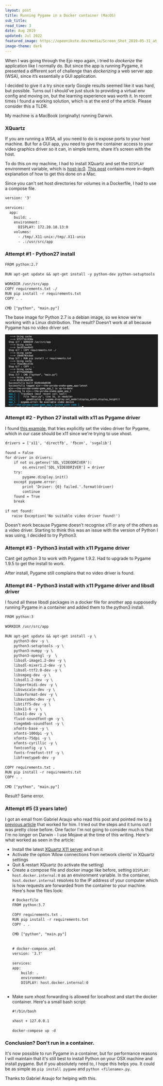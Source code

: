 ```yaml
---
layout: post
title: Running Pygame in a Docker container (MacOS)
sub_title: 
read_time: 3
date: Aug 2019
updated: Jul 2022
featured_image: https://opeonikute.dev/media/Screen_Shot_2019-05-31_at_09-548f6c6f-d375-44d3-b794-845e5e2a0041.23.51.png
image-theme: dark
---
```


When I was going through the Ejo repo again, i tried to *dockerize* the application like I normally do. But since the app is running Pygame, it presented a different sort of challenge than *dockerizing* a web server app (WSA), since it’s essentially a GUI application.

I decided to give it a try since early Google results seemed like it was hard, but possible. Turns out I should’ve just stuck to providing a virtual env config and moving on, but the learning experience was worth it. In recent times I found a working solution, which is at the end of the article. Please consider this a TLDR.

My machine is a MacBook (originally) running Darwin.

### XQuartz

If you are running a *WSA*, all you need to do is expose ports to your host machine. But for a GUI app, you need to give the container access to your video graphics driver so it can, in simple terms, share it’s screen with the host.

To do this on my machine, I had to install XQuartz and set the `DISPLAY` environment variable, which is <host-ip:0>.  [This post](https://sourabhbajaj.com/blog/2017/02/07/gui-applications-docker-mac/) contains more in-depth explanation of how to get this done on a Mac.

Since you can't set host directories for volumes in a Dockerfile, I had to use a compose file.

    version: '3'
    
    services:
      app:
        build: .
        environment:
          DISPLAY: 172.20.10.13:0
        volumes:
          - /tmp/.X11-unix:/tmp/.X11-unix
          - .:/usr/src/app

### Attempt #1 - Python27 install

    FROM python:2.7
    
    RUN apt-get update && apt-get install -y python-dev python-setuptools
    
    WORKDIR /usr/src/app
    COPY requirements.txt ./
    RUN pip install -r requirements.txt
    COPY . .
    
    CMD ["python", "main.py"]

The base image for Python 2.7 is a debian image, so we know we're working with a Linux distribution. The result? Doesn’t work at all because Pygame has no video driver set. 

![](/media/Screen_Shot_2019-05-31_at_09-548f6c6f-d375-44d3-b794-845e5e2a0041.23.51.png)

### Attempt #2 - Python 27 install with x11 as Pygame driver

I found [this example](http://www.karoltomala.com/blog/?p=679), that tries explicitly set the video driver for Pygame, which in our case should be x11 since we're trying to use xhost. 

    drivers = ['x11', 'directfb', 'fbcon', 'svgalib']
    
    found = False
    for driver in drivers:
        if not os.getenv('SDL_VIDEODRIVER'):
            os.environ['SDL_VIDEODRIVER'] = driver
        try:
            pygame.display.init()
        except pygame.error:
            print 'Driver: {0} failed.'.format(driver)
            continue
        found = True
        break
    
    if not found:
       raise Exception('No suitable video driver found!')

Doesn't work because Pygame doesn’t recognise x11 or any of the others as a video driver. Starting to think this was an issue with the version of Python I was using, I decided to try Python3.

### Attempt #3 - Python3 install with x11 Pygame driver

Cant get python 3 to work with Pygame 1.9.2. Had to upgrade to Pygame 1.9.5 to get the install to work.

After install, Pygame still complains that no video driver is found.

### Attempt #4 - Python3 install with x11 Pygame driver and libsdl driver

I found all these libsdl packages in a docker file for another app supposedly running Pygame in a container and added them to the python3 install. 

    FROM python:3
    
    WORKDIR /usr/src/app
    
    RUN apt-get update && apt-get install -y \
        python3-dev -y \ 
        python3-setuptools -y \ 
        python3-numpy -y \ 
        python3-opengl -y  \ 
        libsdl-image1.2-dev -y \ 
        libsdl-mixer1.2-dev -y \ 
        libsdl-ttf2.0-dev -y \ 
        libsmpeg-dev -y \ 
        libsdl1.2-dev -y \ 
        libportmidi-dev -y \ 
        libswscale-dev -y \ 
        libavformat-dev -y \ 
        libavcodec-dev -y \ 
        libtiff5-dev -y \ 
        libx11-6 -y \ 
        libx11-dev -y \ 
        fluid-soundfont-gm -y \ 
        timgm6mb-soundfont -y \ 
        xfonts-base -y \ 
        xfonts-100dpi -y \ 
        xfonts-75dpi -y \ 
        xfonts-cyrillic -y \ 
        fontconfig -y \ 
        fonts-freefont-ttf -y \ 
        libfreetype6-dev -y 
    
    COPY requirements.txt .
    RUN pip install -r requirements.txt
    COPY . .
    
    CMD ["python", "main.py"]

Result? Same error.

### Attempt #5 (3 years later)
I got an email from Gabriel Araujo who read this post and pointed me to [a previous article](https://medium.com/@mreichelt/how-to-show-x11-windows-within-docker-on-mac-50759f4b65cb) that worked for him. I tried out the steps and it turns out I was pretty close before. One factor I'm not going to consider much is that I'm no longer on Darwin - I use Mojave at the time of this writing. Here's what worked as seen in the article:

- Install the latest [XQuartz X11 server](https://www.xquartz.org/) and run it
- Activate the option ‘Allow connections from network clients’ in XQuartz settings
- Quit & restart XQuartz (to activate the setting)
- Create a compose file and docker image like before, setting `DISPLAY: host.docker.internal:0` as an environment variable. In the container, `host.docker.internal` resolves to the IP address of your computer which is how requests are forwarded from the container to your machine. Here's how the files look:
    ```
    # Dockerfile
    FROM python:3.7

    COPY requirements.txt .
    RUN pip install -r requirements.txt
    COPY . .

    CMD ["python", "main.py"]
    

    # docker-compose.yml
    version: '3.7'

    services:
    app:
        build: .
        environment:
        DISPLAY: host.docker.internal:0
      
    ```
- Make sure xhost forwarding is allowed for localhost and start the docker container. Here's a small bash script:
    ```
    #!/bin/bash

    xhost + 127.0.0.1

    docker-compose up -d
    ```

### Conclusion? Don't run in a container.

It's now possible to run Pygame in a container, but for performance reasons I will maintain that it's still best to install Python on your OSX machine and install pygame. But if you absolutely need to, I hope this helps you. It could be as simple as `pip install pygame` and `python <filename>.py`.

Thanks to Gabriel Araujo for helping with this.